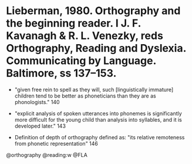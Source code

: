 # Lieberman, 1980. Orthography and the beginning reader. I J. F. Kavanagh & R. L. Venezky, reds Orthography, Reading and Dyslexia. Communicating by Language. Baltimore, ss 137–153.

- "given free rein to spell as they will, such [linguistically immature] children tend to be better as phoneticians than they are as phonologists." 140

- "explicit analysis of spoken utterances into phonemes is significantly more difficult for the young child than analysis into syllables, and it is developed later." 143

- Definition of depth of orthography defined as: "its relative remoteness from phonetic representation" 146 

@orthography
@reading:w
@FLA
